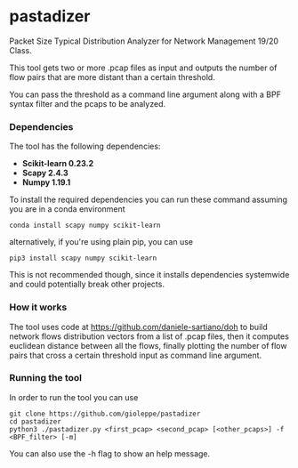 # pastadizer
Packet Size Typical Distribution Analyzer for Network Management 19/20 Class.

This tool gets two or more .pcap files as input 
and outputs the number of flow pairs that are more distant than a certain
threshold.

You can pass the threshold as a command line argument
 along with a BPF syntax filter and the pcaps to be analyzed.

### Dependencies
The tool has the following dependencies:
- **Scikit-learn 0.23.2**
- **Scapy 2.4.3** 
- **Numpy 1.19.1**

To install the required dependencies you 
can run these command assuming you are in a 
conda environment

`conda install scapy numpy scikit-learn`

alternatively, if you're using plain pip, you can use

`pip3 install scapy numpy scikit-learn`

This is not recommended though, since it
 installs dependencies systemwide and could potentially break other projects.
 
 ### How it works
 
 The tool uses code at https://github.com/daniele-sartiano/doh 
 to build network flows distribution vectors from a list of .pcap files,
  then it computes euclidean 
 distance between all the flows, finally plotting the number
 of flow pairs that cross a certain threshold input as command line argument.
 
 ### Running the tool
 
 In order to run the tool you can use 
 
~~~
git clone https://github.com/gioleppe/pastadizer
cd pastadizer
python3 ./pastadizer.py <first_pcap> <second_pcap> [<other_pcaps>] -f <BPF_filter> [-m]
~~~

You can also use the -h flag to show an help message.